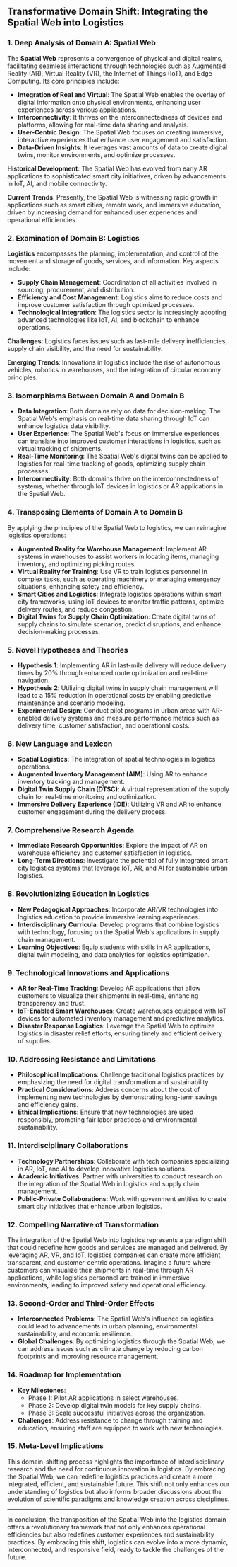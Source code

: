 ## Transformative Domain Shift: Integrating the Spatial Web into Logistics

### 1. Deep Analysis of Domain A: Spatial Web

The **Spatial Web** represents a convergence of physical and digital realms, facilitating seamless interactions through technologies such as Augmented Reality (AR), Virtual Reality (VR), the Internet of Things (IoT), and Edge Computing. Its core principles include:

- **Integration of Real and Virtual**: The Spatial Web enables the overlay of digital information onto physical environments, enhancing user experiences across various applications.
- **Interconnectivity**: It thrives on the interconnectedness of devices and platforms, allowing for real-time data sharing and analysis.
- **User-Centric Design**: The Spatial Web focuses on creating immersive, interactive experiences that enhance user engagement and satisfaction.
- **Data-Driven Insights**: It leverages vast amounts of data to create digital twins, monitor environments, and optimize processes.

**Historical Development**: The Spatial Web has evolved from early AR applications to sophisticated smart city initiatives, driven by advancements in IoT, AI, and mobile connectivity.

**Current Trends**: Presently, the Spatial Web is witnessing rapid growth in applications such as smart cities, remote work, and immersive education, driven by increasing demand for enhanced user experiences and operational efficiencies.

### 2. Examination of Domain B: Logistics

**Logistics** encompasses the planning, implementation, and control of the movement and storage of goods, services, and information. Key aspects include:

- **Supply Chain Management**: Coordination of all activities involved in sourcing, procurement, and distribution.
- **Efficiency and Cost Management**: Logistics aims to reduce costs and improve customer satisfaction through optimized processes.
- **Technological Integration**: The logistics sector is increasingly adopting advanced technologies like IoT, AI, and blockchain to enhance operations.

**Challenges**: Logistics faces issues such as last-mile delivery inefficiencies, supply chain visibility, and the need for sustainability.

**Emerging Trends**: Innovations in logistics include the rise of autonomous vehicles, robotics in warehouses, and the integration of circular economy principles.

### 3. Isomorphisms Between Domain A and Domain B

- **Data Integration**: Both domains rely on data for decision-making. The Spatial Web's emphasis on real-time data sharing through IoT can enhance logistics data visibility.
- **User Experience**: The Spatial Web's focus on immersive experiences can translate into improved customer interactions in logistics, such as virtual tracking of shipments.
- **Real-Time Monitoring**: The Spatial Web's digital twins can be applied to logistics for real-time tracking of goods, optimizing supply chain processes.
- **Interconnectivity**: Both domains thrive on the interconnectedness of systems, whether through IoT devices in logistics or AR applications in the Spatial Web.

### 4. Transposing Elements of Domain A to Domain B

By applying the principles of the Spatial Web to logistics, we can reimagine logistics operations:

- **Augmented Reality for Warehouse Management**: Implement AR systems in warehouses to assist workers in locating items, managing inventory, and optimizing picking routes.
- **Virtual Reality for Training**: Use VR to train logistics personnel in complex tasks, such as operating machinery or managing emergency situations, enhancing safety and efficiency.
- **Smart Cities and Logistics**: Integrate logistics operations within smart city frameworks, using IoT devices to monitor traffic patterns, optimize delivery routes, and reduce congestion.
- **Digital Twins for Supply Chain Optimization**: Create digital twins of supply chains to simulate scenarios, predict disruptions, and enhance decision-making processes.

### 5. Novel Hypotheses and Theories

- **Hypothesis 1**: Implementing AR in last-mile delivery will reduce delivery times by 20% through enhanced route optimization and real-time navigation.
- **Hypothesis 2**: Utilizing digital twins in supply chain management will lead to a 15% reduction in operational costs by enabling predictive maintenance and scenario modeling.
- **Experimental Design**: Conduct pilot programs in urban areas with AR-enabled delivery systems and measure performance metrics such as delivery time, customer satisfaction, and operational costs.

### 6. New Language and Lexicon

- **Spatial Logistics**: The integration of spatial technologies in logistics operations.
- **Augmented Inventory Management (AIM)**: Using AR to enhance inventory tracking and management.
- **Digital Twin Supply Chain (DTSC)**: A virtual representation of the supply chain for real-time monitoring and optimization.
- **Immersive Delivery Experience (IDE)**: Utilizing VR and AR to enhance customer engagement during the delivery process.

### 7. Comprehensive Research Agenda

- **Immediate Research Opportunities**: Explore the impact of AR on warehouse efficiency and customer satisfaction in logistics.
- **Long-Term Directions**: Investigate the potential of fully integrated smart city logistics systems that leverage IoT, AR, and AI for sustainable urban logistics.

### 8. Revolutionizing Education in Logistics

- **New Pedagogical Approaches**: Incorporate AR/VR technologies into logistics education to provide immersive learning experiences.
- **Interdisciplinary Curricula**: Develop programs that combine logistics with technology, focusing on the Spatial Web's applications in supply chain management.
- **Learning Objectives**: Equip students with skills in AR applications, digital twin modeling, and data analytics for logistics optimization.

### 9. Technological Innovations and Applications

- **AR for Real-Time Tracking**: Develop AR applications that allow customers to visualize their shipments in real-time, enhancing transparency and trust.
- **IoT-Enabled Smart Warehouses**: Create warehouses equipped with IoT devices for automated inventory management and predictive analytics.
- **Disaster Response Logistics**: Leverage the Spatial Web to optimize logistics in disaster relief efforts, ensuring timely and efficient delivery of supplies.

### 10. Addressing Resistance and Limitations

- **Philosophical Implications**: Challenge traditional logistics practices by emphasizing the need for digital transformation and sustainability.
- **Practical Considerations**: Address concerns about the cost of implementing new technologies by demonstrating long-term savings and efficiency gains.
- **Ethical Implications**: Ensure that new technologies are used responsibly, promoting fair labor practices and environmental sustainability.

### 11. Interdisciplinary Collaborations

- **Technology Partnerships**: Collaborate with tech companies specializing in AR, IoT, and AI to develop innovative logistics solutions.
- **Academic Initiatives**: Partner with universities to conduct research on the integration of the Spatial Web in logistics and supply chain management.
- **Public-Private Collaborations**: Work with government entities to create smart city initiatives that enhance urban logistics.

### 12. Compelling Narrative of Transformation

The integration of the Spatial Web into logistics represents a paradigm shift that could redefine how goods and services are managed and delivered. By leveraging AR, VR, and IoT, logistics companies can create more efficient, transparent, and customer-centric operations. Imagine a future where customers can visualize their shipments in real-time through AR applications, while logistics personnel are trained in immersive environments, leading to improved safety and operational efficiency.

### 13. Second-Order and Third-Order Effects

- **Interconnected Problems**: The Spatial Web's influence on logistics could lead to advancements in urban planning, environmental sustainability, and economic resilience.
- **Global Challenges**: By optimizing logistics through the Spatial Web, we can address issues such as climate change by reducing carbon footprints and improving resource management.

### 14. Roadmap for Implementation

- **Key Milestones**: 
  - Phase 1: Pilot AR applications in select warehouses.
  - Phase 2: Develop digital twin models for key supply chains.
  - Phase 3: Scale successful initiatives across the organization.
- **Challenges**: Address resistance to change through training and education, ensuring staff are equipped to work with new technologies.

### 15. Meta-Level Implications

This domain-shifting process highlights the importance of interdisciplinary research and the need for continuous innovation in logistics. By embracing the Spatial Web, we can redefine logistics practices and create a more integrated, efficient, and sustainable future. This shift not only enhances our understanding of logistics but also informs broader discussions about the evolution of scientific paradigms and knowledge creation across disciplines.

---

In conclusion, the transposition of the Spatial Web into the logistics domain offers a revolutionary framework that not only enhances operational efficiencies but also redefines customer experiences and sustainability practices. By embracing this shift, logistics can evolve into a more dynamic, interconnected, and responsive field, ready to tackle the challenges of the future.